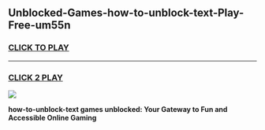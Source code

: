 
## Unblocked-Games-how-to-unblock-text-Play-Free-um55n
<h3>
<a href="https://premium76.site?title=how-to-unblock-text&ref=23A">CLICK TO PLAY</a></h3>
<hr>

<h3>
<a href="https://premium76.site?title=how-to-unblock-text&ref=23A">CLICK 2 PLAY</a>
  
</h3>

<a href="https://premium76.site?title=how-to-unblock-text&ref=23A"><img src="https://clearcache.store/games.png"></a>


**how-to-unblock-text games unblocked: Your Gateway to Fun and Accessible Online Gaming**
